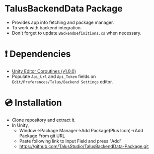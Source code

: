 # TalusBackendData Package
- Provides app info fetching and package manager.
- To work with backend integration.
- Don't forget to update ```BackendDefinitions.cs``` when necessary.
        
# ❗ Dependencies 
- [Unity Editor Coroutines (v1.0.0)](https://docs.unity3d.com/Packages/com.unity.editorcoroutines@1.0/manual/index.html)
- Populate ```Api_Url``` and ```Api_Token``` fields on ```Edit/Preferences/Talus/Backend Settings``` editor.

# 💿 Installation
- Clone repository and extract it.
- In Unity, 
  - Window->Package Manager->Add Package(Plus Icon)->Add Package From git URL
  - Paste following link to Input Field and press "Add"
  - https://github.com/TalusStudio/TalusBackendData-Package.git
